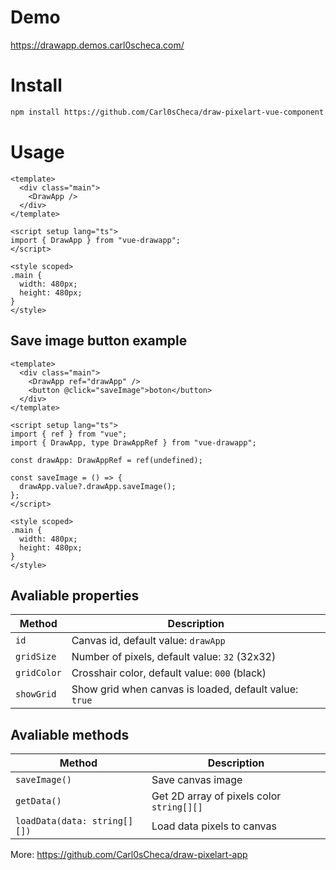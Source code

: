 # Demo

https://drawapp.demos.carl0scheca.com/

# Install

```bash
npm install https://github.com/Carl0sCheca/draw-pixelart-vue-component
```

# Usage

```vue
<template>
  <div class="main">
    <DrawApp />
  </div>
</template>

<script setup lang="ts">
import { DrawApp } from "vue-drawapp";
</script>

<style scoped>
.main {
  width: 480px;
  height: 480px;
}
</style>
```

## Save image button example

```vue
<template>
  <div class="main">
    <DrawApp ref="drawApp" />
    <button @click="saveImage">boton</button>
  </div>
</template>

<script setup lang="ts">
import { ref } from "vue";
import { DrawApp, type DrawAppRef } from "vue-drawapp";

const drawApp: DrawAppRef = ref(undefined);

const saveImage = () => {
  drawApp.value?.drawApp.saveImage();
};
</script>

<style scoped>
.main {
  width: 480px;
  height: 480px;
}
</style>
```

## Avaliable properties

| Method      | Description                                            |
| ----------- | ------------------------------------------------------ |
| `id`        | Canvas id, default value: `drawApp`                    |
| `gridSize`  | Number of pixels, default value: `32` (32x32)          |
| `gridColor` | Crosshair color, default value: `000` (black)          |
| `showGrid`  | Show grid when canvas is loaded, default value: `true` |

## Avaliable methods

| Method                       | Description                               |
| ---------------------------- | ----------------------------------------- |
| `saveImage()`                | Save canvas image                         |
| `getData()`                  | Get 2D array of pixels color `string[][]` |
| `loadData(data: string[][])` | Load data pixels to canvas                |

More: https://github.com/Carl0sCheca/draw-pixelart-app
